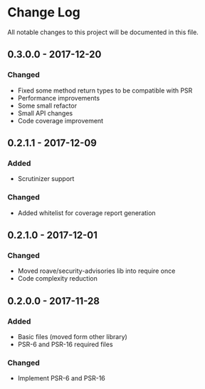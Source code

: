 # Change Log
All notable changes to this project will be documented in this file.

## 0.3.0.0 - 2017-12-20
### Changed
* Fixed some method return types to be compatible with PSR
* Performance improvements
* Some small refactor
* Small API changes
* Code coverage improvement

## 0.2.1.1 - 2017-12-09
### Added
* Scrutinizer support
### Changed
* Added whitelist for coverage report generation

## 0.2.1.0 - 2017-12-01
### Changed
* Moved roave/security-advisories lib into require once
* Code complexity reduction 

## 0.2.0.0 - 2017-11-28
### Added
* Basic files (moved form other library)
* PSR-6 and PSR-16 required files

### Changed
* Implement PSR-6 and PSR-16
